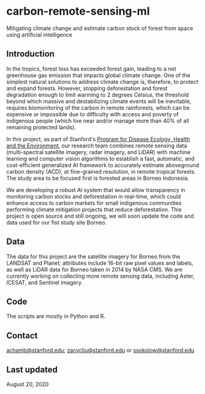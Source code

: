 # carbon-remote-sensing-ml
Mitigating climate change and estimate carbon stock of forest from space using artificial intelligence

## Introduction 
In the tropics, forest loss has exceeded forest gain, leading to a net greenhouse gas emission that impacts global climate change. One of the simplest natural solutions to address climate change is, therefore, to protect and expand forests. However, stopping deforestation and forest degradation enough to limit warming to 2 degrees Celsius, the threshold beyond which massive and destabilizing climate events will be inevitable, requires biomonitoring of the carbon in remote rainforests, which can be expensive or impossible due to difficulty with access and poverty of indigenous people (which live near and/or manage more than 40% of all remaining protected lands). 

In this project, as part of Stanford's [Program for Disease Ecology, Health and the Environment](https://ecohealthsolutions.stanford.edu/), our research team combines remote sensing data (multi-spectral satellite imagery, radar imagery, and LiDAR) with machine learning and computer vision algorithms to establish a fast, automatic, and cost-efficient generalized AI framework to accurately estimate aboveground carbon density (ACD), at fine-grained resolution, in remote tropical forests. The study area to be focused first is forested areas in Borneo Indonesia. 

We are developing a robust AI system that would allow transparency in monitoring carbon stocks and deforestation in real-time, which could enhance access to carbon markets for small indigenous communities performing climate mitigation projects that reduce deforestation. This project is open source and still ongoing, we will soon update the code and data used for our fist study site Borneo.

## Data
The data for this project are the satellite imagery for Borneo from the LANDSAT and Planet; attributes include 16-bit raw pixel values and labels, as well as LiDAR data for Borneo taken in 2014 by NASA CMS. We are currently working on collecting more remote sensing data, including Aster, ICESAT, and Sentinel imagery.

## Code
The scripts are mostly in Python and R.

## Contact
achamb@stanford.edu; zacycliu@stanford.edu or ssokolow@stanford.edu

## Last updated
August 20, 2020 
